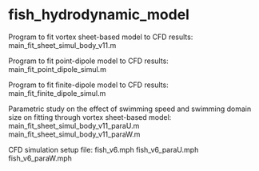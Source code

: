 # fish_hydrodynamic_model

Program to fit vortex sheet-based model to CFD results:
main_fit_sheet_simul_body_v11.m

Program to fit point-dipole model to CFD results:
main_fit_point_dipole_simul.m

Program to fit finite-dipole model to CFD results:
main_fit_finite_dipole_simul.m

Parametric study on the effect of swimming speed and swimming domain size on fitting through vortex sheet-based model:
main_fit_sheet_simul_body_v11_paraU.m
main_fit_sheet_simul_body_v11_paraW.m

CFD simulation setup file:
fish_v6.mph
fish_v6_paraU.mph
fish_v6_paraW.mph

